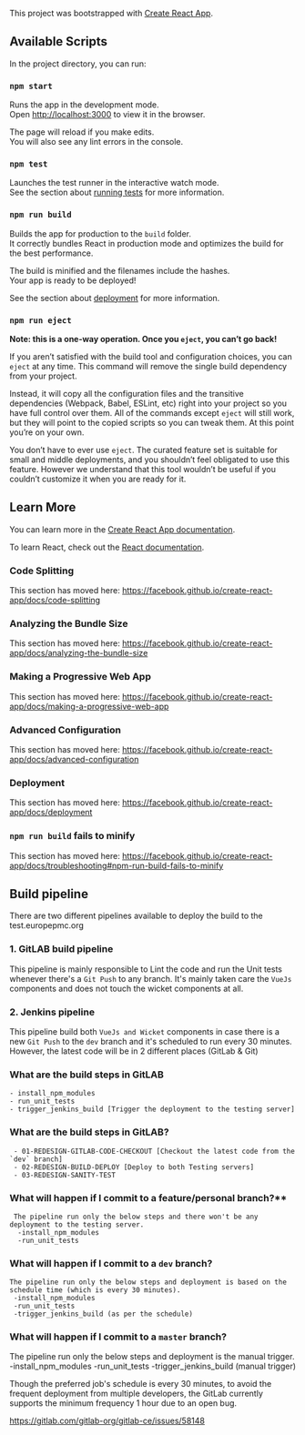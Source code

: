 This project was bootstrapped with [Create React App](https://github.com/facebook/create-react-app).

## Available Scripts

In the project directory, you can run:

### `npm start`

Runs the app in the development mode.<br>
Open [http://localhost:3000](http://localhost:3000) to view it in the browser.

The page will reload if you make edits.<br>
You will also see any lint errors in the console.

### `npm test`

Launches the test runner in the interactive watch mode.<br>
See the section about [running tests](https://facebook.github.io/create-react-app/docs/running-tests) for more information.

### `npm run build`

Builds the app for production to the `build` folder.<br>
It correctly bundles React in production mode and optimizes the build for the best performance.

The build is minified and the filenames include the hashes.<br>
Your app is ready to be deployed!

See the section about [deployment](https://facebook.github.io/create-react-app/docs/deployment) for more information.

### `npm run eject`

**Note: this is a one-way operation. Once you `eject`, you can’t go back!**

If you aren’t satisfied with the build tool and configuration choices, you can `eject` at any time. This command will remove the single build dependency from your project.

Instead, it will copy all the configuration files and the transitive dependencies (Webpack, Babel, ESLint, etc) right into your project so you have full control over them. All of the commands except `eject` will still work, but they will point to the copied scripts so you can tweak them. At this point you’re on your own.

You don’t have to ever use `eject`. The curated feature set is suitable for small and middle deployments, and you shouldn’t feel obligated to use this feature. However we understand that this tool wouldn’t be useful if you couldn’t customize it when you are ready for it.

## Learn More

You can learn more in the [Create React App documentation](https://facebook.github.io/create-react-app/docs/getting-started).

To learn React, check out the [React documentation](https://reactjs.org/).

### Code Splitting

This section has moved here: https://facebook.github.io/create-react-app/docs/code-splitting

### Analyzing the Bundle Size

This section has moved here: https://facebook.github.io/create-react-app/docs/analyzing-the-bundle-size

### Making a Progressive Web App

This section has moved here: https://facebook.github.io/create-react-app/docs/making-a-progressive-web-app

### Advanced Configuration

This section has moved here: https://facebook.github.io/create-react-app/docs/advanced-configuration

### Deployment

This section has moved here: https://facebook.github.io/create-react-app/docs/deployment

### `npm run build` fails to minify

This section has moved here: https://facebook.github.io/create-react-app/docs/troubleshooting#npm-run-build-fails-to-minify


**Build pipeline**
-------------------------
There are two different pipelines available to deploy the build to the test.europepmc.org 

### 1. GitLAB build pipeline
   This pipeline is mainly responsible to Lint the code and run the Unit tests whenever there's a `Git Push` to any branch. It's mainly taken care the `VueJs` components and does not touch the wicket components at all.
    
### 2. Jenkins pipeline
   This pipeline build both `VueJs and Wicket` components in case there is a new `Git Push` to the `dev` branch and it's scheduled to run every 30 minutes. However, the latest code will be in 2 different places (GitLab & Git)
  
### What are the build steps in GitLAB
	- install_npm_modules
	- run_unit_tests   
	- trigger_jenkins_build [Trigger the deployment to the testing server]

### What are the build steps in GitLAB?
     - 01-REDESIGN-GITLAB-CODE-CHECKOUT [Checkout the latest code from the `dev` branch]
     - 02-REDESIGN-BUILD-DEPLOY [Deploy to both Testing servers]
     - 03-REDESIGN-SANITY-TEST
   
### What will happen if I commit to a feature/personal branch?**
	 The pipeline run only the below steps and there won't be any deployment to the testing server.
      -install_npm_modules
	  -run_unit_tests     
  
### What will happen if I commit to a `dev` branch?
    The pipeline run only the below steps and deployment is based on the schedule time (which is every 30 minutes).
	 -install_npm_modules
	 -run_unit_tests 
	 -trigger_jenkins_build (as per the schedule)
  
### What will happen if I commit to a `master` branch?
   The pipeline run only the below steps and deployment is the manual trigger.
	 -install_npm_modules
	 -run_unit_tests 
	 -trigger_jenkins_build (manual trigger)  
  
Though the preferred job's schedule is every 30 minutes, to avoid the frequent deployment from multiple developers, the GitLab currently supports the minimum frequency 1 hour due to an open bug.
 
https://gitlab.com/gitlab-org/gitlab-ce/issues/58148
